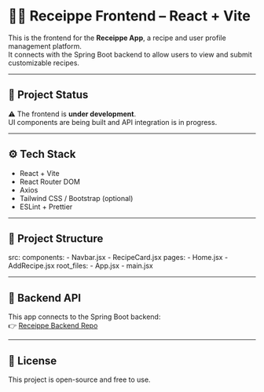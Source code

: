 # 🧑‍🍳 Receippe Frontend – React + Vite

This is the frontend for the **Receippe App**, a recipe and user profile management platform.  
It connects with the Spring Boot backend to allow users to view and submit customizable recipes.

---

## 🚧 Project Status

⚠️ The frontend is **under development**.  
UI components are being built and API integration is in progress.

---

## ⚙️ Tech Stack

- React + Vite
- React Router DOM
- Axios
- Tailwind CSS / Bootstrap (optional)
- ESLint + Prettier

---

## 📁 Project Structure

src:
  components:
    - Navbar.jsx
    - RecipeCard.jsx
  pages:
    - Home.jsx
    - AddRecipe.jsx
  root_files:
    - App.jsx
    - main.jsx

---

## 🔗 Backend API

This app connects to the Spring Boot backend:  
👉 [Receippe Backend Repo](https://github.com/BGanesh03/Receippe-backend)

---

## 📜 License

This project is open-source and free to use.
